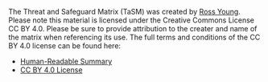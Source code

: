 The Threat and Safeguard Matrix (TaSM) was created by [Ross Young](https://www.linkedin.com/in/mrrossyoung/).  Please note this material is licensed under the Creative Commons License CC BY 4.0.  Please be sure to provide attribution to the creater and name of the matrix when referencing its use.  The full terms and conditions of the CC BY 4.0 license can be found here: 
* [Human-Readable Summary](https://creativecommons.org/licenses/by/4.0/)
* [CC BY 4.0 License](https://creativecommons.org/licenses/by/4.0/legalcode)

